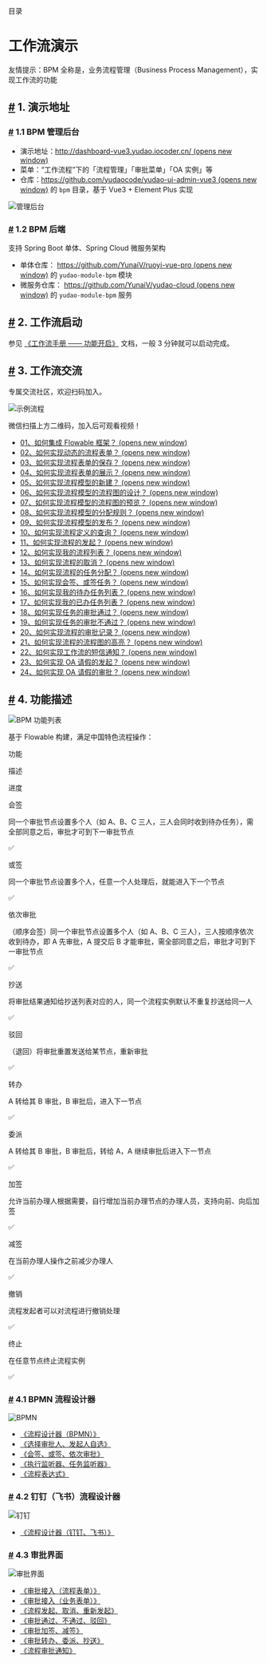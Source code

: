 目录

# 工作流演示

友情提示：BPM 全称是，业务流程管理（Business Process Management），实现工作流的功能

## [#](#_1-演示地址) 1. 演示地址
### [#](#_1-1-bpm-管理后台) 1.1 BPM 管理后台

*   演示地址：[http://dashboard-vue3.yudao.iocoder.cn/ (opens new window)](http://dashboard-vue3.yudao.iocoder.cn/)
*   菜单：“工作流程”下的「流程管理」「审批菜单」「OA 实例」等
*   仓库：[https://github.com/yudaocode/yudao-ui-admin-vue3 (opens new window)](https://github.com/yudaocode/yudao-ui-admin-vue3) 的 `bpm` 目录，基于 Vue3 + Element Plus 实现

![管理后台](./static/管理后台.png)

### [#](#_1-2-bpm-后端) 1.2 BPM 后端

支持 Spring Boot 单体、Spring Cloud 微服务架构

*   单体仓库： [https://github.com/YunaiV/ruoyi-vue-pro (opens new window)](https://github.com/YunaiV/ruoyi-vue-pro) 的 `yudao-module-bpm` 模块
*   微服务仓库： [https://github.com/YunaiV/yudao-cloud (opens new window)](https://github.com/YunaiV/yudao-cloud) 的 `yudao-module-bpm` 服务

## [#](#_2-工作流启动) 2. 工作流启动

参见 [《工作流手册 —— 功能开启》](/bpm/) 文档，一般 3 分钟就可以启动完成。

## [#](#_3-工作流交流) 3. 工作流交流

专属交流社区，欢迎扫码加入。

![示例流程](./static/zsxq_bpm.png)

微信扫描上方二维码，加入后可观看视频！

*   [01、如何集成 Flowable 框架？ (opens new window)](https://t.zsxq.com/04aqfIiY3)
*   [02、如何实现动态的流程表单？ (opens new window)](https://t.zsxq.com/04nun2RRz)
*   [03、如何实现流程表单的保存？ (opens new window)](https://t.zsxq.com/04uneeaUb)
*   [04、如何实现流程表单的展示？ (opens new window)](https://t.zsxq.com/04jiMrjAm)
*   [05、如何实现流程模型的新建？ (opens new window)](https://t.zsxq.com/04iynUF6e)
*   [06、如何实现流程模型的流程图的设计？ (opens new window)](https://t.zsxq.com/04rNVbEQB)
*   [07、如何实现流程模型的流程图的预览？ (opens new window)](https://t.zsxq.com/042neybYz)
*   [08、如何实现流程模型的分配规则？ (opens new window)](https://t.zsxq.com/04uburRvZ)
*   [09、如何实现流程模型的发布？ (opens new window)](https://t.zsxq.com/04jUBMjyF)
*   [10、如何实现流程定义的查询？ (opens new window)](https://t.zsxq.com/04MF6URvz)
*   [11、如何实现流程的发起？ (opens new window)](https://t.zsxq.com/04jyvNfqj)
*   [12、如何实现我的流程列表？ (opens new window)](https://t.zsxq.com/046UFqRzz)
*   [13、如何实现流程的取消？ (opens new window)](https://t.zsxq.com/04aM72rzv)
*   [14、如何实现流程的任务分配？ (opens new window)](https://t.zsxq.com/04rNvFI2f)
*   [15、如何实现会签、或签任务？ (opens new window)](https://t.zsxq.com/04yFUVZvF)
*   [16、如何实现我的待办任务列表？ (opens new window)](https://t.zsxq.com/04QZzjAme)
*   [17、如何实现我的已办任务列表？ (opens new window)](https://t.zsxq.com/04uj6AQJE)
*   [18、如何实现任务的审批通过？ (opens new window)](https://t.zsxq.com/04Q7UbqBM)
*   [19、如何实现任务的审批不通过？ (opens new window)](https://t.zsxq.com/04BQvJM7y)
*   [20、如何实现流程的审批记录？ (opens new window)](https://t.zsxq.com/04Ie2v7m2)
*   [21、如何实现流程的流程图的高亮？ (opens new window)](https://t.zsxq.com/04R72rzzN)
*   [22、如何实现工作流的短信通知？ (opens new window)](https://t.zsxq.com/04eyRRJ2f)
*   [23、如何实现 OA 请假的发起？ (opens new window)](https://t.zsxq.com/04rFUjIei)
*   [24、如何实现 OA 请假的审批？ (opens new window)](https://t.zsxq.com/04fMJiufQ)

## [#](#_4-功能描述) 4. 功能描述

![BPM 功能列表](./static/bpm-feature.png)

基于 Flowable 构建，满足中国特色流程操作：

功能

描述

进度

会签

同一个审批节点设置多个人（如 A、B、C 三人，三人会同时收到待办任务），需全部同意之后，审批才可到下一审批节点

✅

或签

同一个审批节点设置多个人，任意一个人处理后，就能进入下一个节点

✅

依次审批

（顺序会签）同一个审批节点设置多个人（如 A、B、C 三人），三人按顺序依次收到待办，即 A 先审批，A 提交后 B 才能审批，需全部同意之后，审批才可到下一审批节点

✅

抄送

将审批结果通知给抄送列表对应的人，同一个流程实例默认不重复抄送给同一人

✅

驳回

（退回）将审批重置发送给某节点，重新审批

✅

转办

A 转给其 B 审批，B 审批后，进入下一节点

✅

委派

A 转给其 B 审批，B 审批后，转给 A，A 继续审批后进入下一节点

✅

加签

允许当前办理人根据需要，自行增加当前办理节点的办理人员，支持向前、向后加签

✅

减签

在当前办理人操作之前减少办理人

✅

撤销

流程发起者可以对流程进行撤销处理

✅

终止

在任意节点终止流程实例

✅

### [#](#_4-1-bpmn-流程设计器) 4.1 BPMN 流程设计器

![BPMN](./static/BPMN.png)

*   [《流程设计器（BPMN）》](/bpm/model-designer-bpmn/)
*   [《选择审批人、发起人自选》](/bpm/assignee/)
*   [《会签、或签、依次审批》](/bpm/multi-instance/)
*   [《执行监听器、任务监听器》](/bpm/listener/)
*   [《流程表达式》](/bpm/expression/)

### [#](#_4-2-钉钉-飞书-流程设计器) 4.2 钉钉（飞书）流程设计器

![钉钉](./static/钉钉.png)

*   [《流程设计器（钉钉、飞书）》](/bpm/model-designer-dingding/)

### [#](#_4-3-审批界面) 4.3 审批界面

![审批界面](./static/审批界面.png)

*   [《审批接入（流程表单）》](/bpm/use-bpm-form/)
*   [《审批接入（业务表单）》](/bpm/use-business-form/)
*   [《流程发起、取消、重新发起》](/bpm/process-instance/)
*   [《审批通过、不通过、驳回》](/bpm/task-todo-done/)
*   [《审批加签、减签》](/bpm/sign/)
*   [《审批转办、委派、抄送》](/bpm/task-delegation-and-cc/)
*   [《流程审批通知》](/bpm/message/)